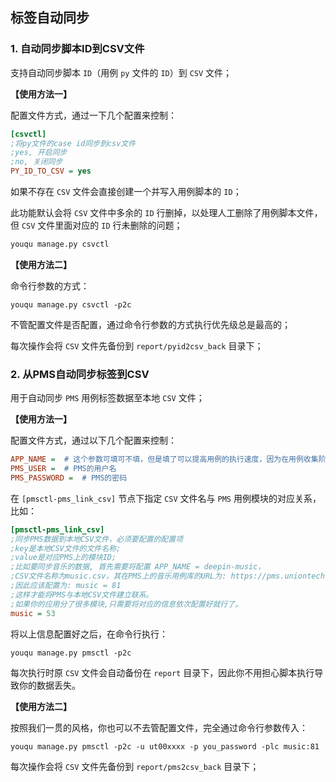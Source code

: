 ## 标签自动同步

### 1. 自动同步脚本ID到CSV文件

支持自动同步脚本 `ID`（用例 `py` 文件的 `ID`）到 `CSV` 文件；

**【使用方法一】**

配置文件方式，通过一下几个配置来控制：

```ini
[csvctl]
;将py文件的case id同步到csv文件
;yes, 开启同步
;no, 关闭同步
PY_ID_TO_CSV = yes
```

如果不存在 `CSV` 文件会直接创建一个并写入用例脚本的 `ID`；

此功能默认会将 `CSV` 文件中多余的 `ID` 行删掉，以处理人工删除了用例脚本文件，但 `CSV` 文件里面对应的 `ID` 行未删除的问题；

```sh
youqu manage.py csvctl
```

**【使用方法二】**

命令行参数的方式：

```shell
youqu manage.py csvctl -p2c
```

不管配置文件是否配置，通过命令行参数的方式执行优先级总是最高的；

每次操作会将 `CSV` 文件先备份到 `report/pyid2csv_back` 目录下；

### 2. 从PMS自动同步标签到CSV

用于自动同步 `PMS` 用例标签数据至本地 `CSV` 文件；

**【使用方法一】**

配置文件方式，通过以下几个配置来控制：

```ini
APP_NAME =  # 这个参数可填可不填，但是填了可以提高用例的执行速度，因为在用例收集阶段可以指定到具体的应用库。（下同）
PMS_USER =  # PMS的用户名
PMS_PASSWORD =  # PMS的密码
```

在 `[pmsctl-pms_link_csv]` 节点下指定 `CSV` 文件名与 `PMS` 用例模块的对应关系，比如：

```ini
[pmsctl-pms_link_csv]
;同步PMS数据到本地CSV文件，必须要配置的配置项
;key是本地CSV文件的文件名称;
;value是对应PMS上的模块ID;
;比如要同步音乐的数据, 首先需要将配置 APP_NAME = deepin-music，
;CSV文件名称为music.csv，其在PMS上的音乐用例库的URL为: https://pms.uniontech.com/caselib-browse-81.html
;因此应该配置为: music = 81
;这样才能将PMS与本地CSV文件建立联系。
;如果你的应用分了很多模块,只需要将对应的信息依次配置好就行了。
music = 53
```

将以上信息配置好之后，在命令行执行：

```shell
youqu manage.py pmsctl -p2c
```

每次执行时原 `CSV` 文件会自动备份在 `report` 目录下，因此你不用担心脚本执行导致你的数据丢失。

**【使用方法二】**

按照我们一贯的风格，你也可以不去管配置文件，完全通过命令行参数传入：

```
youqu manage.py pmsctl -p2c -u ut00xxxx -p you_password -plc music:81
```

每次操作会将 `CSV` 文件先备份到 `report/pms2csv_back` 目录下；
